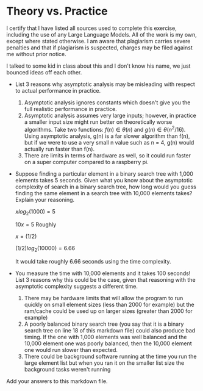 # Theory vs. Practice
I certify that I have listed all sources used to complete this exercise, including the use of any Large Language Models. All of the work is my own, except where stated otherwise. I am aware that plagiarism carries severe penalties and that if plagiarism is suspected, charges may be filed against me without prior notice.

I talked to some kid in class about this and I don't know his name, we just bounced ideas off each other.

- List 3 reasons why asymptotic analysis may be misleading with respect to
  actual performance in practice.

  1. Asymptotic analysis ignores constants which doesn't give you the full
     realistic performance in practice.
  2. Asymptotic analysis assumes very large inputs; however, in practice a smaller
     input size might run better on theoretically worse algorithms. Take two functions:
     $f(n) \in \theta (n)$ and $g(n) \in \theta (n^2/16)$. Using asymptotic analysis,
     g(n) is a far slower algorithm than f(n), but if we were to use a very small n
     value such as n = 4, g(n) would actually run faster than f(n).
  3. There are limits in terms of hardware as well, so it could run faster on
     a super computer compared to a raspberry pi.

- Suppose finding a particular element in a binary search tree with 1,000
  elements takes 5 seconds. Given what you know about the asymptotic complexity
  of search in a binary search tree, how long would you guess finding the same
  element in a search tree with 10,000 elements takes? Explain your reasoning.

  $xlog_2(1000)=5$
  
  $10x=5$ Roughly
  
  $x=(1/2)$
  
  $(1/2)log_2(10000) = 6.66$
  
  It would take roughly 6.66 seconds using the time complexity.

- You measure the time with 10,000 elements and it takes 100 seconds! List 3
  reasons why this could be the case, given that reasoning with the asymptotic
  complexity suggests a different time.

  1. There may be hardware limits that will allow the program to run quickly on
     small element sizes (less than 2000 for example) but the ram/cache could be used up on
     larger sizes (greater than 2000 for example)
  2. A poorly balanced binary search tree (you say that it is a binary search tree on line 18
     of this markdown file) could also produce bad timing. If the one with 1,000 elements
     was well balanced and the 10,000 element one was poorly balanced, then the 10,000
     element one would run slower than expected.
  3. There could be background software running at the time you run the large element
     list but when you ran it on the smaller list size the background tasks weren't running

Add your answers to this markdown file.
